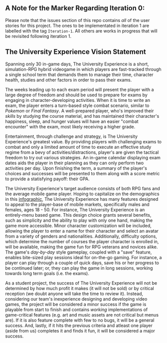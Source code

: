## A Note for the Marker Regarding Iteration 0:
Please note that the issues section of this repo contains _all_ of the user stories for this project. The ones to be implementated in iteration 1 are labelled with the tag `Iteration-1`. All others are works in progress that will be revisited  following iteration 1.

## The University Experience Vision Statement

Spanning only 30 in-game days, The University Experience is a short, simulation-RPG hybrid videogame in which players are fast-tracked through a single school term that demands them to manage their time, character health, studies and other factors in order to pass their exams. 

The weeks leading up to each exam period will present the player with a large degree of freedom and should be used to prepare for exams by engaging in character-developing activities. When it is time to write an exam, the player enters a turn-based style combat scenario, similar to _Pokemon_ or _Final Fantasy_. A well-prepared player, who's improved their *skills* by studying the course material, and has maintained their character's happiness, sleep, and hunger values will have an easier "combat encounter" with the exam, most likely receiving a higher grade.

Entertainment, through challenge and strategy, is The University Experience's greatest value. By providing players with challenging exams to combat and only a limited amount of time to execute an effective study regime from a bevy of activities/distractions, player's are given the tactical freedom to try out various strategies. An in-game calendar displaying exam dates aids the player in their planning as they can only perform two activities per day. Upon finishing the term, a summary of the player's choices and successes will be presented to them along with a score metric to provide a statisfying payoff: their GPA.

The University Experience's target audience consists of both RPG fans and the average mobile game player. Hoping to capitalize on the demographics in this [infographic](https://cdn.androidheadlines.com/wp-content/uploads/2018/03/Mobile-Gaming-Industry-Market-Statistics-Infographic1-from-Mediakix.jpg), The University Experience has many features designed to appeal to the player-base of mobile markets, specifically males and females, ages 18 - 50. For instance, The University Experience is an entirely-menu based game. This design choice grants several benefits, such as simplicity and the ability to play with only one hand, making the game more accessible. Minor character customization will be included, allowing the player to enter a name for their character and select an avatar from a variety of genders and nationalities. Additionally, difficulty options, which determine the number of courses the player character is enrolled in, will be available, making the game fun for RPG veterans and novices alike. The game's _day-by-day_ style gameplay, coupled with a "save" feature, enables bite-sized play sessions ideal for on-the-go gaming. For instance, a player can play through a couple of quick days, save his or her progress to be continued later; or, they can play the game in long sessions, working towards long term goals (i.e. the exams). 

As a student project, the success of The University Experience will not be determined by how much profit it makes (it will not be sold) or by critical reception (we doubt anyone will take the time to review it). Instead, considering our team's inexperience designing and developing video games, the project will be considered a minor success if the game is playable from start to finish and contains _working_ implementations of game-critical features (e.g. art and music assets are not critical but menus are). If it is also feature complete with few to no bugs, it will be a general success. And, lastly, if it hits the previous criteria and atleast one player (aside from us) completes it and finds it fun, it will be considered a major success. 